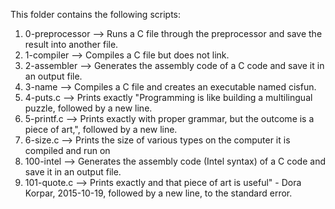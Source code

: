 This folder contains the following scripts:
1. 0-preprocessor --> Runs a C file through the preprocessor and save the result into another file.
2. 1-compiler --> Compiles a C file but does not link.
3. 2-assembler --> Generates the assembly code of a C code and save it in an output file.
4. 3-name --> Compiles a C file and creates an executable named cisfun.
5. 4-puts.c --> Prints exactly "Programming is like building a multilingual puzzle, followed by a new line.
6. 5-printf.c --> Prints exactly with proper grammar, but the outcome is a piece of art,", followed by a new line.
7. 6-size.c --> Prints the size of various types on the computer it is compiled and run on
8. 100-intel --> Generates the assembly code (Intel syntax) of a C code and save it in an output file.
9. 101-quote.c --> Prints exactly and that piece of art is useful" - Dora Korpar, 2015-10-19, followed by a new line, to the standard error.